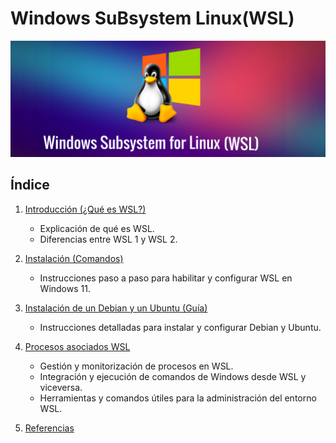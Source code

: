 #  Windows SuBsystem Linux(WSL) 

![pinguino](images/pinguin.png)


## Índice

1. [Introducción (¿Qué es WSL?)](introduccion.md)
    - Explicación de qué es WSL.
    - Diferencias entre WSL 1 y WSL 2.
      
2. [Instalación (Comandos)](instalacion.md)

   - Instrucciones paso a paso para habilitar y configurar WSL en Windows 11.
     
5. [Instalación de un Debian y un Ubuntu (Guía)](instalaciondebianubuntu.md)

   - Instrucciones detalladas para instalar y configurar Debian y Ubuntu.
     
7. [Procesos asociados WSL](procesos.md)

   - Gestión y monitorización de procesos en WSL.
   - Integración y ejecución de comandos de Windows desde WSL y viceversa.
   - Herramientas y comandos útiles para la administración del entorno WSL.


9. [Referencias](referencias.md)
